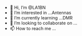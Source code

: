 - 👋 Hi, I’m @LA1BN
- 👀 I’m interested in ...Antennas
- 🌱 I’m currently learning ...DMR
- 💞️ I’m looking to collaborate on ...
- 📫 How to reach me ...

<!---
LA1BN/LA1BN is a ✨ special ✨ repository because its `README.md` (this file) appears on your GitHub profile.
You can click the Preview link to take a look at your changes.
--->
